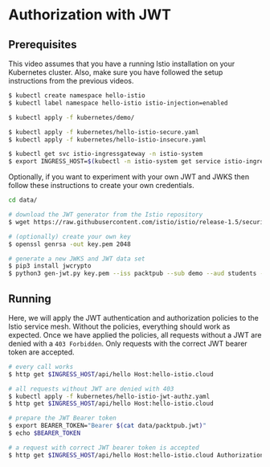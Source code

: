 # Authorization with JWT

## Prerequisites

This video assumes that you have a running Istio installation on your Kubernetes cluster. Also, make sure you have followed the setup instructions from the previous videos.

```bash
$ kubectl create namespace hello-istio
$ kubectl label namespace hello-istio istio-injection=enabled

$ kubectl apply -f kubernetes/demo/

$ kubectl apply -f kubernetes/hello-istio-secure.yaml
$ kubectl apply -f kubernetes/hello-istio-insecure.yaml

$ kubectl get svc istio-ingressgateway -n istio-system
$ export INGRESS_HOST=$(kubectl -n istio-system get service istio-ingressgateway -o jsonpath='{.status.loadBalancer.ingress[0].ip}')
```

Optionally, if you want to experiment with your own JWT and JWKS then follow these instructions to create your own credentials.

```bash
cd data/

# download the JWT generator from the Istio repository
$ wget https://raw.githubusercontent.com/istio/istio/release-1.5/security/tools/jwt/samples/gen-jwt.py

# (optionally) create your own key
$ openssl genrsa -out key.pem 2048

# generate a new JWKS and JWT data set
$ pip3 install jwcrypto
$ python3 gen-jwt.py key.pem --iss packtpub --sub demo --aud students --jwks=./jwks.json --expire=3153600000 --claims=publisher:packtpub > packtpub.jwt
```

## Running

Here, we will apply the JWT authentication and authorization policies to the Istio service mesh. Without the policies, everything should work as expected. Once we have applied the policies, all requests without a JWT are denied with a `403 Forbidden`. Only requests with the correct JWT bearer token are accepted.

```bash
# every call works
$ http get $INGRESS_HOST/api/hello Host:hello-istio.cloud

# all requests without JWT are denied with 403
$ kubectl apply -f kubernetes/hello-istio-jwt-authz.yaml
$ http get $INGRESS_HOST/api/hello Host:hello-istio.cloud

# prepare the JWT Bearer token
$ export BEARER_TOKEN="Bearer $(cat data/packtpub.jwt)"
$ echo $BEARER_TOKEN

# a request with correct JWT bearer token is accepted
$ http get $INGRESS_HOST/api/hello Host:hello-istio.cloud Authorization:$BEARER_TOKEN
```